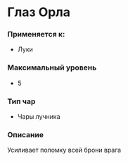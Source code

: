# Глаз Орла

### Применяется к:

* Луки

### Максимальный уровень&#x20;

* 5

### Тип чар

* Чары лучника

### Описание&#x20;

Усиливает поломку всей брони врага
